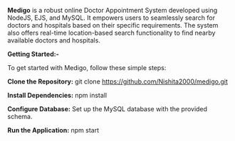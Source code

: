 **Medigo** is a robust online Doctor Appointment System developed using NodeJS, EJS, and MySQL. It empowers users to seamlessly search for doctors and hospitals based on their specific requirements. The system also offers real-time location-based search functionality to find nearby available doctors and hospitals.


**Getting Started:-**

To get started with Medigo, follow these simple steps:

**Clone the Repository:** git clone https://github.com/Nishita2000/medigo.git

**Install Dependencies:** npm install

**Configure Database:** Set up the MySQL database with the provided schema.

**Run the Application:** npm start
